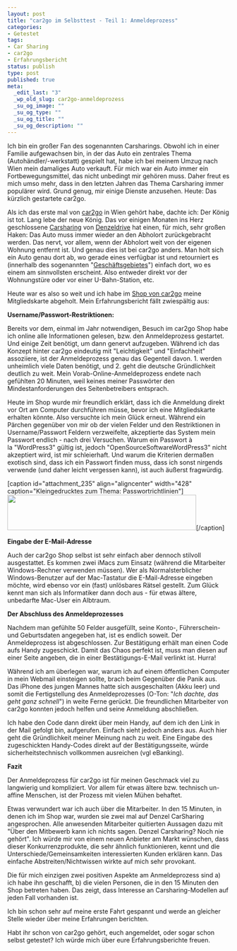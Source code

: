 ```yaml
--- 
layout: post
title: "car2go im Selbsttest - Teil 1: Anmeldeprozess"
categories: 
- Getestet
tags: 
- Car Sharing
- car2go
- Erfahrungsbericht
status: publish
type: post
published: true
meta: 
  _edit_last: "3"
  _wp_old_slug: car2go-anmeldeprozess
  _su_og_image: ""
  _su_og_type: ""
  _su_og_title: ""
  _su_og_description: ""
---
```

Ich bin ein großer Fan des sogenannten Carsharings. Obwohl ich in einer Familie aufgewachsen bin, in der das Auto ein zentrales Thema (Autohändler/-werkstatt) gespielt hat, habe ich bei meinem Umzug nach Wien mein damaliges Auto verkauft. Für mich war ein Auto immer ein Fortbewegungsmittel, das nicht unbedingt mir gehören muss. Daher freut es mich umso mehr, dass in den letzten Jahren das Thema Carsharing immer populärer wird. Grund genug, mir einige Dienste anzusehen. Heute: Das kürzlich gestartete car2go.<!--more-->

Als ich das erste mal von <a href="http://www.car2go.com/wien/de/">car2go</a> in Wien gehört habe, dachte ich: Der König ist tot. Lang lebe der neue König. Das vor einigen Monaten ins Herz geschlossene <a href="http://www.carsharing.at/">Carsharing</a> von <a href="http://www.denzeldrive.at/">Denzeldrive</a> hat einen, für mich, sehr großen Haken: Das Auto muss immer wieder an den Abholort zurückgebracht werden. Das nervt, vor allem, wenn der Abholort weit von der eigenen Wohnung entfernt ist. Und genau dies ist bei car2go anders. Man holt sich ein Auto genau dort ab, wo gerade eines verfügbar ist und retourniert es (innerhalb des sogenannten "<a href="https://www.car2go.com/wien/de/gebiet/">Geschäftsgebietes</a>") einfach dort, wo es einem am sinnvollsten erscheint. Also entweder direkt vor der Wohnungstüre oder vor einer U-Bahn-Station, etc.

Heute war es also so weit und ich habe im <a href="http://www.car2go.com/wien/de/konzept/shop-office/">Shop von car2go</a> meine Mitgliedskarte abgeholt. Mein Erfahrungsbericht fällt zwiespältig aus:

<strong>Username/Passwort-Restriktionen:</strong>

Bereits vor dem, einmal im Jahr notwendigen, Besuch im car2go Shop habe ich online alle Informationen gelesen, bzw. den Anmeldeprozess gestartet. Und einige Zeit benötigt, um dann genervt aufzugeben. Während ich das Konzept hinter car2go eindeutig mit "Leichtigkeit" und "Einfachheit" assoziiere, ist der Anmeldeprozess genau das Gegenteil davon. 1. werden unheimlich viele Daten benötigt, und 2. geht die deutsche Gründlichkeit deutlich zu weit. Mein Vorab-Online-Anmeldeprozess endete nach gefühlten 20 Minuten, weil keines meiner Passwörter den Mindestanforderungen des Seitenbetreibers entsprach.

Heute im Shop wurde mir freundlich erklärt, dass ich die Anmeldung direkt vor Ort am Computer durchführen müsse, bevor ich eine Mitgliedskarte erhalten könnte. Also versuchte ich mein Glück erneut. Während ein Pärchen gegenüber von mir ob der vielen Felder und den Restriktionen in Username/Passwort Feldern verzweifelte, akzeptierte das System mein Passwort endlich - nach drei Versuchen. Warum ein Passwort à la "WordPress3" gültig ist, jedoch "OpenSourceSoftwareWordPress3" nicht akzeptiert wird, ist mir schleierhaft. Und warum die Kriterien dermaßen exotisch sind, dass ich ein Passwort finden muss, dass ich sonst nirgends verwende (und daher leicht vergessen kann), ist auch äußerst fragwürdig.

[caption id="attachment_235" align="aligncenter" width="428" caption="Kleingedrucktes zum Thema: Passwortrichtlinien"]<img class="size-full wp-image-235" src="http://johannes.nagl.name/wp-content/uploads/2012/01/Bei-car2go-anmelden.png" alt="" width="428" height="80" />[/caption]

<strong>Eingabe der E-Mail-Adresse</strong>

Auch der car2go Shop selbst ist sehr einfach aber dennoch stilvoll ausgestattet. Es kommen zwei iMacs zum Einsatz (während die Mitarbeiter Windows-Rechner verwenden müssen). Wer als Normalsterblicher Windows-Benutzer auf der Mac-Tastatur die E-Mail-Adresse eingeben möchte, wird ebenso vor ein (fast) unlösbares Rätsel gestellt. Zum Glück kennt man sich als Informatiker dann doch aus - für etwas ältere, unbedarfte Mac-User ein Albtraum.

<strong>Der Abschluss des Anmeldeprozesses</strong>

Nachdem man gefühlte 50 Felder ausgefüllt, seine Konto-, Führerschein- und Geburtsdaten angegeben hat, ist es endlich soweit. Der Anmeldeprozess ist abgeschlossen. Zur Bestätigung erhält man einen Code aufs Handy zugeschickt. Damit das Chaos perfekt ist, muss man diesen auf einer Seite angeben, die in einer Bestätigungs-E-Mail verlinkt ist. Hurra!

Während ich am überlegen war, warum ich auf einem öffentlichen Computer in mein Webmail einsteigen sollte, brach beim Gegenüber die Panik aus. Das iPhone des jungen Mannes hatte sich ausgeschalten (Akku leer) und somit die Fertigstellung des Anmeldeprozesses (O-Ton: "<em>Ich dachte, das geht ganz schnell</em>") in weite Ferne gerückt. Die freundlichen Mitarbeiter von car2go konnten jedoch helfen und seine Anmeldung abschließen.

Ich habe den Code dann direkt über mein Handy, auf dem ich den Link in der Mail gefolgt bin, aufgerufen. Einfach sieht jedoch anders aus. Auch hier geht die Gründlichkeit meiner Meinung nach zu weit. Eine Eingabe des zugeschickten Handy-Codes direkt auf der Bestätigungsseite, würde sicherheitstechnisch vollkommen ausreichen (vgl eBanking).

<strong>Fazit</strong>

Der Anmeldeprozess für car2go ist für meinen Geschmack viel zu langwierig und kompliziert. Vor allem für etwas ältere bzw. technisch un-affine Menschen, ist der Prozess mit vielen Mühen behaftet.

Etwas verwundert war ich auch über die Mitarbeiter. In den 15 Minuten, in denen ich im Shop war, wurden sie zwei mal auf Denzel CarSharing angesprochen. Alle anwesenden Mitarbeiter quitierten Aussagen dazu mit "Über den Mitbewerb kann ich nichts sagen. Denzel Carsharing? Noch nie gehört". Ich würde mir von einem neuen Anbieter am Markt wünschen, dass dieser Konkurrenzprodukte, die sehr ähnlich funktionieren, kennt und die Unterschiede/Gemeinsamkeiten interessierten Kunden erklären kann. Das einfache Abstreiten/Nichtwissen wirkte auf mich sehr provokant.

Die für mich einzigen zwei positiven Aspekte am Anmeldeprozess sind a) ich habe ihn geschafft, b) die vielen Personen, die in den 15 Minuten den Shop betreten haben. Das zeigt, dass Interesse an Carsharing-Modellen auf jeden Fall vorhanden ist.

Ich bin schon sehr auf meine erste Fahrt gespannt und werde an gleicher Stelle wieder über meine Erfahrungen berichten.

Habt ihr schon von car2go gehört, euch angemeldet, oder sogar schon selbst getestet? Ich würde mich über eure Erfahrungsberichte freuen.
